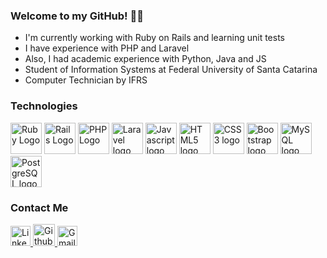 ### Welcome to my GitHub! 👩‍🦰

<ul>
  <li>  I'm currently working with Ruby on Rails and learning unit tests </li>
  <li>  I have experience with PHP and Laravel </li>
  <li>  Also, I had academic experience with Python, Java and JS </li>
  <li>  Student of Information Systems at Federal University of Santa Catarina </li>
  <li>  Computer Technician by IFRS </li>
</ul>

<h3> Technologies </h3>
<div> 
  <img src="https://cdn.svgporn.com/logos/ruby.svg" alt="Ruby Logo" width="50"> 
  <img src="https://cdn.svgporn.com/logos/rails.svg" alt="Rails Logo" width="50"> 
  <img src="https://cdn.svgporn.com/logos/php.svg" alt="PHP Logo" width="50"> 
  <img  src="https://cdn.svgporn.com/logos/laravel.svg" alt="Laravel logo" height="50">
  <img src="https://cdn.svgporn.com/logos/javascript.svg" alt="Javascript logo" width="50">  
  <img  src="https://cdn.svgporn.com/logos/html-5.svg" alt="HTML5 logo" height="50">
  <img  src="https://cdn.svgporn.com/logos/css-3.svg" alt="CSS3 logo" height="50">
  <img src="https://cdn.svgporn.com/logos/bootstrap.svg" alt="Bootstrap logo" height="50">
  <img src="https://cdn.svgporn.com/logos/mysql.svg" alt="MySQL logo" height="50">
  <img src="https://cdn.svgporn.com/logos/postgresql.svg" alt="PostgreSQL logo" height="50>
  <img src="https://www.vectorlogo.zone/logos/jquery/jquery-icon.svg" alt="Jquery logo" height="50"

</div>

<h3> Contact Me</h3>
<div>  
  <a href="https://www.linkedin.com/in/shaiane-boesing-rodrigues-borges-3887941b2/" target="_blank">
     <img src="https://cdn.svgporn.com/logos/linkedin-icon.svg" alt="Linkedin Logo" width="32">
  </a>
  <a href="https://github.com/ShaianeBoesing" target="_blank">
    <img src="https://cdn.svgporn.com/logos/github-octocat.svg" alt="Github Logo" width="35"> 
  </a> 
  <a href="mailto:shaianeboesingrb@gmail.com" target="_blank">
    <img src="https://cdn.svgporn.com/logos/google-gmail.svg" alt="Gmail logo" height="32">
  </a>
</div>




